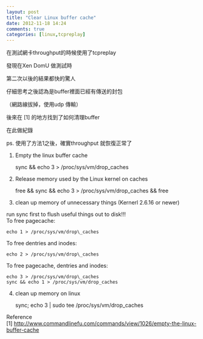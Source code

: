 ```yaml
---
layout: post
title: "Clear Linux buffer cache"
date: 2012-11-18 14:24
comments: true
categories: [linux,tcpreplay]
---
```


在測試網卡throughput的時候使用了tcpreplay 

發現在Xen DomU 做測試時

第二次以後的結果都快的驚人

仔細思考之後認為是buffer裡面已經有傳送的封包

（網路線拔掉，使用udp 傳輸）

後來在 [1] 的地方找到了如何清理buffer

在此做紀錄

ps. 使用了方法1之後，確實throughput 就恢復正常了


1. Empty the linux buffer cache  

    sync && echo 3 > /proc/sys/vm/drop_caches  

2. Release memory used by the Linux kernel on caches  

    free && sync && echo 3 > /proc/sys/vm/drop_caches && free

3. clean up memory of unnecessary things (Kernerl 2.6.16 or newer)  

run sync first to flush useful things out to disk!!!  
To free pagecache:  

    echo 1 > /proc/sys/vm/drop\_caches  

To free dentries and inodes:  

    echo 2 > /proc/sys/vm/drop\_caches  

To free pagecache, dentries and inodes:  

    echo 3 > /proc/sys/vm/drop\_caches 
    sync && echo 1 > /proc/sys/vm/drop_caches

4. clean up memory on linux  

    sync; echo 3 | sudo tee /proc/sys/vm/drop\_caches

Reference  
[1] <http://www.commandlinefu.com/commands/view/1026/empty-the-linux-buffer-cache>
